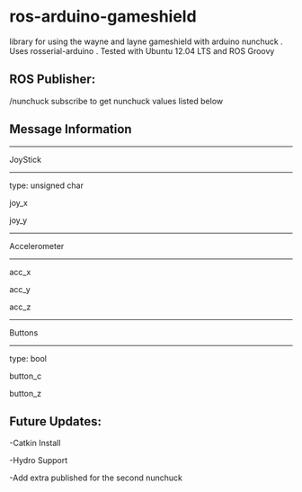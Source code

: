 ros-arduino-gameshield
======================

library for using the wayne and layne gameshield with arduino nunchuck . 
Uses rosserial-arduino . Tested with Ubuntu 12.04 LTS and ROS Groovy

ROS Publisher:
--------------
/nunchuck   subscribe to get nunchuck values listed below

Message Information
-------------------
___________________

JoyStick
___________________
type: unsigned char

joy_x

joy_y
___________________

Accelerometer
___________________
acc_x

acc_y

acc_z
___________________

Buttons
___________________
type: bool

button_c

button_z

Future Updates:
--------------
-Catkin Install

-Hydro Support

-Add extra published for the second nunchuck
